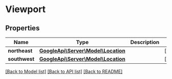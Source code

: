 # Viewport

## Properties
Name | Type | Description | Notes
------------ | ------------- | ------------- | -------------
**northeast** | [**GoogleApi\Server\Model\Location**](Location.md) |  | [optional] 
**southwest** | [**GoogleApi\Server\Model\Location**](Location.md) |  | [optional] 

[[Back to Model list]](../README.md#documentation-for-models) [[Back to API list]](../README.md#documentation-for-api-endpoints) [[Back to README]](../README.md)


